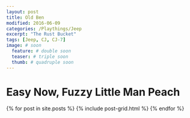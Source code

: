 ```yaml
---
layout: post
title: Old Ben
modified: 2016-06-09
categories: /Playthings/Jeep
excerpt: "The Rust Bucket"
tags: [Jeep, CJ, CJ-7]
image: # soon
  feature: # double soon
  teaser: # triple soon
  thumb: # quadruple soon
---
```


# Easy Now, Fuzzy Little Man Peach


<div class="tiles">
{% for post in site.posts %}
	{% include post-grid.html %}
{% endfor %}
</div><!-- /.tiles -->
